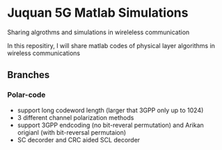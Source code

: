 # Juquan 5G Matlab Simulations
Sharing algrothms and simulations in wireleless communication

In this repositiry, I will share matlab codes of physical layer algorithms in wireless communications

## Branches


### Polar-code
- support long codeword length (larger that 3GPP only up to 1024)
- 3 different channel polarization methods
- support 3GPP endcoding (no bit-reveral permutation) and Arikan origianl (with bit-reversal permutaion)
- SC decorder and CRC aided SCL decorder
